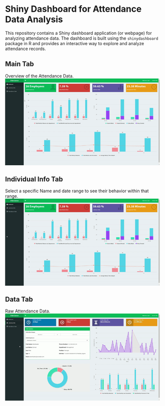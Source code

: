 # Shiny Dashboard for Attendance Data Analysis

This repository contains a Shiny dashboard application (or webpage) for analyzing attendance data. The dashboard is built using the `shinydashboard` package in R and provides an interactive way to explore and analyze attendance records.

## Main Tab
Overview of the Attendance Data.
![](gifs/TAB1.gif)

## Individual Info Tab
Select a specific Name and date range to see their behavior within that range.
![](gifs/TAB2.gif)

## Data Tab
Raw Attendance Data.
![](gifs/TAB3.gif)
